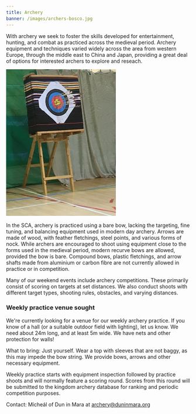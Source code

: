 ```yaml
---
title: Archery
banner: /images/archers-bosco.jpg
---
```

<!-- **Next event to feature archery: [Duck Too!](/events/2025/duck-too/)** -->

With archery we seek to foster the skills developed for entertainment,
hunting, and combat as practiced across the medieval period. Archery
equipment and techniques varied widely across the area from western
Europe, through the middle east to China and Japan, providing a great
deal of options for interested archers to explore and reseach.

![Archery target](/images/archery-butt.jpg)

In the SCA, archery is practiced using a bare bow, lacking the
targeting, fine tuning, and balancing equipment used in modern day
archery. Arrows are made of wood, with feather fletchings, steel
points, and various forms of nock. While archers are encouraged to
shoot using equipment close to the forms used in the medieval period,
modern recurve bows are allowed, provided the bow is bare. Compound bows, 
plastic fletchings, and arrow shafts made from aluminium or carbon fibre
are not currently allowed in practice or in competition.

Many of our weekend events include archery competitions. These
primarily consist of scoring on targets at set distances. We also
conduct shoots with different target types, shooting rules, obstacles,
and varying distances.

### Weekly practice venue sought

We're currently looking for a venue for our weekly archery practice. If you know of a hall (or a suitable outdoor field with lighting), let us know. We need about 24m long, and at least 5m wide. We have nets and other protection for walls!

What to bring: Just yourself. Wear a top with sleeves that are not
baggy, as this may impede the bow string. We provide bows, arrows and
other necessary equipment.

Weekly practice starts with equipment inspection followed by practice
shoots and will normally feature a scoring round. Scores from this
round will be submitted to the kingdom archery database for ranking
and periodic competition purposes.

Contact: Mícheál of Dun in Mara at [archery@duninmara.org](mailto:archery@duninmara.org)
